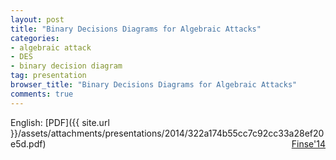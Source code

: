 ```yaml
---
layout: post
title: "Binary Decisions Diagrams for Algebraic Attacks"
categories:
- algebraic attack
- DES
- binary decision diagram
tag: presentation
browser_title: "Binary Decisions Diagrams for Algebraic Attacks"
comments: true
---
```


English: [PDF]({{ site.url }}/assets/attachments/presentations/2014/322a174b55cc7c92cc33a28ef20e5d.pdf) <span style="float: right;">[Finse'14](https://www.frisc.no/arrangementer/finse-winter-school-2014/)</span>
